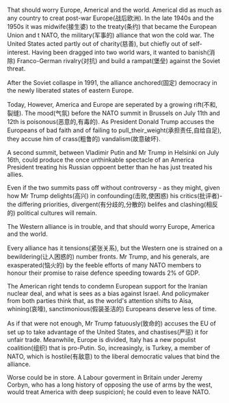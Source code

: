 That should worry Europe, Americal and the world.
Americal did as much as any country to creat post-war Europe(战后欧洲).
In the late 1940s and the 1950s it was midwife(接生婆) to the treaty(条约) that became the European Union and t NATO, the military(军事的) alliance that won the cold war. 
The United States acted partly out of charity(慈善), but chiefly out of self-interest. Having been dragged into two world wars, it wanted to banish(消除) Franco-German rivalry(对抗) and build a rampat(堡垒) against the Soviet threat.

After the Soviet collaspe in 1991, the alliance anchored(固定) democracy in the newly liberated states of eastern Europe.



Today, However, America and Europe are seperated by a growing rift(不和,裂缝). The mood(气氛) before the NATO summit in Brussels on July 11th and 12th is poisonous(恶意的,有毒的). As President Donald Trump accuses the Europeans of bad faith and of failing to pull_their_weight(承担责任,自给自足), they accuse him of crass(粗鲁的) vandalism(故意破坏).

A second summit, between Vladimir Putin and Mr Trump in Helsinki on July 16th, could produce the once unthinkable spectacle of an America President treating his Russian oppoent better than he has just treated his allies.

Even if the two summits pass off without controversy - as they might, given how Mr Trump delights(高兴) in confounding(击败,使困惑) his critics(批评者)-the differing priorities, divergent(有分歧的,分散的) belifes and clashing(相反的) political cultures will remain.

The Western alliance is in trouble, and that should worry Europe, America and the world.

Every alliance has it tensions(紧张关系), but the Western one is strained on a bewildering(让人困惑的) number fronts. Mr Trump, and his generals, are exasperated(恼火的) by the feeble efforts of many NATO members to honour their promise to raise defence speeding towards 2% of GDP.

The American right tends to condemn European support for the Iranian nuclear deal, and what is sees as a bias against Israel.  And policymaker from both parties think that, as the world's attention shifts to Aisa, whining(哀嚎), sanctimonious(假装圣洁的) Europeans deserve less of time. 

As if that were not enough, Mr Trump fatuously(致命的) accuses the EU of set up to take advantage of the United States, and chastises(严惩) it for unfair trade. Meanwhile, Europe is divided, Italy has a new populist coalition(组织) that is pro-Putin. So, increasingly, is Turkey, a member of NATO, which is hostile(有敌意) to the liberal democratic values that bind the alliance. 

Worse could be in store. A Labour goverment in Britain under Jeremy Corbyn, who has a long history of opposing the use of arms by the west, would treat America with deep suspicionl; he could even to leave NATO.